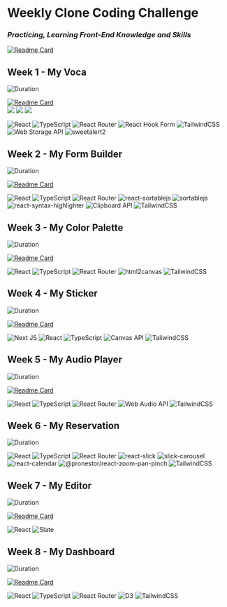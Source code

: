 # Weekly Clone Coding Challenge
### __*Practicing, Learning Front-End Knowledge and Skills*__   

[![Readme Card](https://github-readme-stats.vercel.app/api/pin/?username=namiein&repo=farewell-2022&theme=dracula)](https://github.com/namiein/farewell-2022)

## Week 1 - My Voca
![Duration](https://img.shields.io/badge/Duration-2022.09.22%20~%202022.10.02-pink?style=flat)

[![Readme Card](https://github-readme-stats.vercel.app/api/pin/?username=namiein&repo=my-voca&theme=cobalt)](https://github.com/namiein/my-voca)   
<object>
<img src="https://img.shields.io/badge/docs-%EB%8B%A8%EC%96%B4%EC%B6%94%EA%B0%80%ED%95%98%EA%B8%B0-black?style=for-the-badge&link=https://github.com/namiein/weekly-clone-coding/blob/main/my-voca/1.md&link=https://github.com/namiein/weekly-clone-coding/blob/main/my-voca/1.md"/>
</object>
<object>
<img src="https://img.shields.io/badge/docs-%EC%B9%B4%EB%93%9C%20%EA%B5%AC%ED%98%84%ED%95%98%EA%B8%B0-black?style=for-the-badge&link=https://github.com/namiein/weekly-clone-coding/blob/main/my-voca/2.md&link=https://github.com/namiein/weekly-clone-coding/blob/main/my-voca/2.md"/>
</object>
<object>
<img src="https://img.shields.io/badge/docs-%ED%85%8C%EC%8A%A4%ED%8A%B8%20%EA%B5%AC%ED%98%84%ED%95%98%EA%B8%B0-black?style=for-the-badge&link=https://github.com/namiein/weekly-clone-coding/blob/main/my-voca/3.md&link=https://github.com/namiein/weekly-clone-coding/blob/main/my-voca/3.md"/>
</object>

![React](https://img.shields.io/badge/react-%2320232a.svg?style=for-the-badge&logo=react&logoColor=%2361DAFB)
![TypeScript](https://img.shields.io/badge/typescript-%23007ACC.svg?style=for-the-badge&logo=typescript&logoColor=white)
![React Router](https://img.shields.io/badge/React_Router-CA4245?style=for-the-badge&logo=react-router&logoColor=white)
![React Hook Form](https://img.shields.io/badge/React%20Hook%20Form-%23EC5990.svg?style=for-the-badge&logo=reacthookform&logoColor=white)
![TailwindCSS](https://img.shields.io/badge/tailwindcss-%2338B2AC.svg?style=for-the-badge&logo=tailwind-css&logoColor=white)
![Web Storage API](https://img.shields.io/badge/-Web%20Storage%20API-black?style=for-the-badge)
![sweetalert2](https://img.shields.io/badge/-sweetalert2%20-black?style=for-the-badge)

## Week 2 - My Form Builder
![Duration](https://img.shields.io/badge/Duration-2022.10.03%20~%202022.10.08-pink?style=flat)

[![Readme Card](https://github-readme-stats.vercel.app/api/pin/?username=namiein&repo=my-form-builder&theme=radical)](https://github.com/namiein/my-form-builder)   

![React](https://img.shields.io/badge/react-%2320232a.svg?style=for-the-badge&logo=react&logoColor=%2361DAFB)
![TypeScript](https://img.shields.io/badge/typescript-%23007ACC.svg?style=for-the-badge&logo=typescript&logoColor=white)
![React Router](https://img.shields.io/badge/React_Router-CA4245?style=for-the-badge&logo=react-router&logoColor=white)
![react-sortablejs](https://img.shields.io/badge/-react--sortablejs-black?style=for-the-badge)
![sortablejs](https://img.shields.io/badge/-sortablejs-black?style=for-the-badge)
![react-syntax-highlighter](https://img.shields.io/badge/-react--syntax--highlighter-black?style=for-the-badge)
![Clipboard API](https://img.shields.io/badge/-Clipboard%20API-black?style=for-the-badge)
![TailwindCSS](https://img.shields.io/badge/tailwindcss-%2338B2AC.svg?style=for-the-badge&logo=tailwind-css&logoColor=white)

## Week 3 - My Color Palette
![Duration](https://img.shields.io/badge/Duration-2022.10.09%20~%202022.10.15-pink?style=flat)

[![Readme Card](https://github-readme-stats.vercel.app/api/pin/?username=namiein&repo=my-color-palette&theme=merko)](https://github.com/namiein/my-color-palette)  

![React](https://img.shields.io/badge/react-%2320232a.svg?style=for-the-badge&logo=react&logoColor=%2361DAFB)
![TypeScript](https://img.shields.io/badge/typescript-%23007ACC.svg?style=for-the-badge&logo=typescript&logoColor=white)
![React Router](https://img.shields.io/badge/React_Router-CA4245?style=for-the-badge&logo=react-router&logoColor=white)
![html2canvas](https://img.shields.io/badge/-html2canvas-black?style=for-the-badge)
![TailwindCSS](https://img.shields.io/badge/tailwindcss-%2338B2AC.svg?style=for-the-badge&logo=tailwind-css&logoColor=white)

## Week 4 - My Sticker
![Duration](https://img.shields.io/badge/Duration-2022.10.16%20~%202022.10.23-pink?style=flat)

[![Readme Card](https://github-readme-stats.vercel.app/api/pin/?username=namiein&repo=my-sticker&theme=gruvbox)](https://github.com/namiein/my-sticker)  

![Next JS](https://img.shields.io/badge/Next-black?style=for-the-badge&logo=next.js&logoColor=white)
![React](https://img.shields.io/badge/react-%2320232a.svg?style=for-the-badge&logo=react&logoColor=%2361DAFB)
![TypeScript](https://img.shields.io/badge/typescript-%23007ACC.svg?style=for-the-badge&logo=typescript&logoColor=white)
![Canvas API](https://img.shields.io/badge/-Canvas%20API-black?style=for-the-badge)
![TailwindCSS](https://img.shields.io/badge/tailwindcss-%2338B2AC.svg?style=for-the-badge&logo=tailwind-css&logoColor=white)

## Week 5 - My Audio Player
![Duration](https://img.shields.io/badge/Duration-2022.10.24%20~%202022.11.20-pink?style=flat)

[![Readme Card](https://github-readme-stats.vercel.app/api/pin/?username=namiein&repo=my-audio-player&theme=tokyonight)](https://github.com/namiein/my-audio-player)  

![React](https://img.shields.io/badge/react-%2320232a.svg?style=for-the-badge&logo=react&logoColor=%2361DAFB)
![TypeScript](https://img.shields.io/badge/typescript-%23007ACC.svg?style=for-the-badge&logo=typescript&logoColor=white)
![React Router](https://img.shields.io/badge/React_Router-CA4245?style=for-the-badge&logo=react-router&logoColor=white)
![Web Audio API](https://img.shields.io/badge/-Web%20Audio%20API-black?style=for-the-badge)
![TailwindCSS](https://img.shields.io/badge/tailwindcss-%2338B2AC.svg?style=for-the-badge&logo=tailwind-css&logoColor=white)

## Week 6 - My Reservation
![Duration](https://img.shields.io/badge/Duration-2022.11.04%20~%202022.11.11%20-pink?style=flat)

![React](https://img.shields.io/badge/react-%2320232a.svg?style=for-the-badge&logo=react&logoColor=%2361DAFB)
![TypeScript](https://img.shields.io/badge/typescript-%23007ACC.svg?style=for-the-badge&logo=typescript&logoColor=white)
![React Router](https://img.shields.io/badge/React_Router-CA4245?style=for-the-badge&logo=react-router&logoColor=white)
![react-slick](https://img.shields.io/badge/-react--slick-black?style=for-the-badge)
![slick-carousel](https://img.shields.io/badge/-slick--carousel-black?style=for-the-badge)
![react-calendar](https://img.shields.io/badge/-react--calendar-black?style=for-the-badge)
![@pronestor/react-zoom-pan-pinch](https://img.shields.io/badge/-%40pronestor%2Freact--zoom--pan--pinch-black?style=for-the-badge)
![TailwindCSS](https://img.shields.io/badge/tailwindcss-%2338B2AC.svg?style=for-the-badge&logo=tailwind-css&logoColor=white)
  
## Week 7 - My Editor
![Duration](https://img.shields.io/badge/Duration-2022.11.21%20~%202022.12.04-pink?style=flat)

[![Readme Card](https://github-readme-stats.vercel.app/api/pin/?username=namiein&repo=my-editor&theme=onedark)](https://github.com/namiein/my-editor)   

![React](https://img.shields.io/badge/react-%2320232a.svg?style=for-the-badge&logo=react&logoColor=%2361DAFB)
![Slate](https://img.shields.io/badge/-Slate-black?style=for-the-badge)

## Week 8 - My Dashboard
![Duration](https://img.shields.io/badge/Duration-2022.12.05%20~%202022.12.31-pink?style=flat)

[![Readme Card](https://github-readme-stats.vercel.app/api/pin/?username=namiein&repo=my-dashboard&theme=nightowl)](https://github.com/namiein/my-dashboard)  

![React](https://img.shields.io/badge/react-%2320232a.svg?style=for-the-badge&logo=react&logoColor=%2361DAFB)
![TypeScript](https://img.shields.io/badge/typescript-%23007ACC.svg?style=for-the-badge&logo=typescript&logoColor=white)
![React Router](https://img.shields.io/badge/React_Router-CA4245?style=for-the-badge&logo=react-router&logoColor=white)
![D3](https://img.shields.io/badge/-D3-black?style=for-the-badge)
![TailwindCSS](https://img.shields.io/badge/tailwindcss-%2338B2AC.svg?style=for-the-badge&logo=tailwind-css&logoColor=white)
